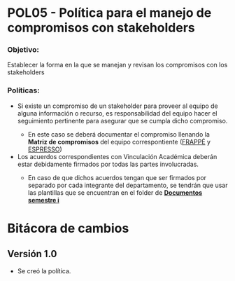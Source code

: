 # POL05 - Política para el manejo de compromisos con stakeholders


### Objetivo:
<p>Establecer la forma en la que se manejan y revisan los compromisos con los stakeholders</p>

### Políticas:
<ul>
<li>Si existe un compromiso de un stakeholder para proveer al equipo de alguna información o recurso, es responsabilidad del equipo hacer el seguimiento pertinente para asegurar que se cumpla dicho compromiso.</li>
<ul><li>En este caso se deberá documentar el compromiso llenando la <b>Matriz de compromisos</b> del equipo correspontiente (<a href="https://docs.google.com/spreadsheets/d/13DkKZZyyB2OHshchbra921zE3AGMBl91GKeLuofNgL8/edit#gid=866452596&range=A1:F1
">FRAPPÉ</a> y <a href="https://docs.google.com/spreadsheets/d/13DkKZZyyB2OHshchbra921zE3AGMBl91GKeLuofNgL8/edit#gid=0&range=A1:G1
">ESPRESSO</a>)</li></ul>
<li>Los acuerdos correspondientes con Vinculación Académica deberán estar debidamente firmados por todas las partes involucradas.</li>
<ul>
  <li>En caso de que dichos acuerdos tengan que ser firmados por separado por cada integrante del departamento, se tendrán que usar las plantillas que se encuentran en el folder de <b><a href="https://drive.google.com/drive/folders/1w1b-ClIJN8kY5m8GZLXn9cm0TLofXDNi?usp=sharing">Documentos semestre i</a></b></li>
</ul>
</ul>


# Bitácora de cambios

## Versión 1.0
  - Se creó la política.

